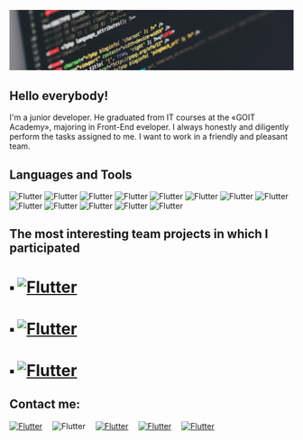 ![Header](https://github.com/Oleksii26/Oleksii26/blob/main/assets/code.jpeg)

## Hello everybody!

I'm a junior developer. He graduated from IT courses at the «GOIT Аcademy», majoring in Front-End eveloper. I always honestly and diligently perform the tasks assigned to me. I want to work in a friendly and pleasant team.



## Languages and Tools
![Flutter](https://img.shields.io/badge/<HTML5>-orange??style=for-the-badge&logo=html5&logoColor=ffffff)
![Flutter](https://img.shields.io/badge/<CSS>-blue??style=for-the-badge&logo=css3&logoColor=ffffff)
![Flutter](https://img.shields.io/badge/{JS}-green??style=for-the-badge&logo=javascript&logoColor=ffffff)
![Flutter](https://img.shields.io/badge/git.-000000??style=for-the-badge&logo=git&logoColor=ffffff)
![Flutter](https://img.shields.io/badge/{react}-008080??style=for-the-badge&logo=react&logoColor=ffffff)
![Flutter](https://img.shields.io/badge/{redux}-00FFFF??style=for-the-badge&logo=redux&logoColor=ffffff)
![Flutter](https://img.shields.io/badge/{node}-006400??style=for-the-badge&logo=node.js&logoColor=ffffff)
![Flutter](https://img.shields.io/badge/figma-FF00FF??style=for-the-badge&logo=figma&logoColor=ffffff)
![Flutter](https://img.shields.io/badge/CorelDraw-01280??style=for-the-badge&logo=c&logoColor=ffffff)
![Flutter](https://img.shields.io/badge/npm-red??style=for-the-badge&logo=npm&logoColor=ffffff)
![Flutter](https://img.shields.io/badge/MongoDB-009900??style=for-the-badge&logo=MongoDB&logoColor=ffffff)
![Flutter](https://img.shields.io/badge/Webpack-AFEEEE??style=for-the-badge&logo=Webpack&logoColor=ffffff)
![Flutter](https://img.shields.io/badge/Sass-FF69B4??style=for-the-badge&logo=Sass&logoColor=ffffff)

## The most interesting team projects in which I participated
# &#11037; [![Flutter](https://img.shields.io/badge/IceCream-project-0A66C2?style=flat-square&logo=github&logoColor=ffffff)](https://yuriipohorilets.github.io/icecream-project-01/)
# &#11037; [![Flutter](https://img.shields.io/badge/Filmoteka-project-0A66C2?style=flat-square&logo=github&logoColor=ffffff)](https://bulatovatati.github.io/my__filmoteka/)
# &#11037; [![Flutter](https://img.shields.io/badge/FindPet-project-0A66C2?style=flat-square&logo=github&logoColor=ffffff)](https://kirill-filonchuk.github.io/pet_team02/)   

## Сontact me: 
[![Flutter](https://img.shields.io/badge/linkedin-000FFF?style=flat-square&logo=linkedin&logoColor=ffffff)](https://www.linkedin.com/in/kolesnyk-oleksii--936512258)&#8195;
![Flutter](https://img.shields.io/badge/kolesnik26@ukr.net-00FF00?style=flat-square&logoColor=ffffff)&#8195;
[![Flutter](https://img.shields.io/badge/telegram-blue?style=flat-square&logo=telegram&logoColor=ffffff)](https://t.me/kolesnyk26)&#8195;
[![Flutter](https://img.shields.io/badge/Github-black?style=flat-square&logo=github&logoColor=ffffff)](https://github.com/Oleksii26)&#8195;
[![Flutter](https://img.shields.io/badge/Twitter-1F90FF?style=flat-square&logo=twitter&logoColor=ffffff)](https://twitter.com/Aleksej69958004)


